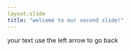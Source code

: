 ```yaml
---
layout:slide
title: "welcome to our second slide!"
---
```

your text
use the left arrow to go back 
